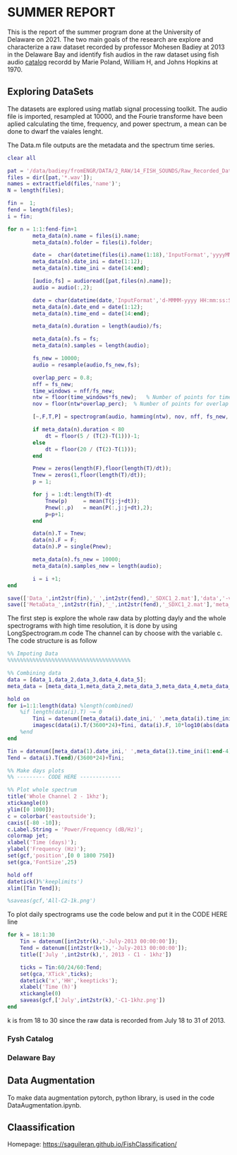 # SUMMER REPORT

This is the report of the summer program done at the University of Delaware on 2021. The two main goals of the research are explore and characterize a raw dataset recorded by professor Mohesen Badiey at 2013 in the Delaware Bay and identify fish audios in the raw dataset using fish audio [catalog](https://github.com/saguileran/FishClassification/blob/main/Catalog.pdf) recordd by Marie Poland, William H, and Johns Hopkins at 1970.


## Exploring DataSets

The datasets are explored using matlab signal processing toolkit. The audio file is imported, resampled at 10000, and the Fourie transforme have been aplied calculating the time, frequency, and power spectrum, a mean can be done to dwarf the vaiales lenght.

The Data.m file outputs are the metadata and the spectrum time series.

```matlab
clear all

pat = '/data/badiey/fromENGR/DATA/2_RAW/14_FISH_SOUNDS/Raw_Recorded_Data/SDXC1/Converted Data_1/';
files = dir([pat,'*.wav']);
names = extractfield(files,'name')';
N = length(files);

fin =  1;
fend = length(files);
i = fin;

for n = 1:1:fend-fin+1
        meta_data(n).name = files(i).name;
        meta_data(n).folder = files(i).folder;

        date =  char(datetime(files(i).name(1:18),'InputFormat','yyyyMMdd_HHmmss_SSS','Format','d-MMMM-yyyy HH:mm:ss:SSS'));
        meta_data(n).date_ini = date(1:12);
        meta_data(n).time_ini = date(14:end);

        [audio,fs] = audioread([pat,files(n).name]);
        audio = audio(:,2);

        date = char(datetime(date,'InputFormat','d-MMMM-yyyy HH:mm:ss:SSS','Format','d-MMMM-yyyy HH:mm:ss:SSS') + seconds(length(audio)/fs));
        meta_data(n).date_end = date(1:12);
        meta_data(n).time_end = date(14:end);

        meta_data(n).duration = length(audio)/fs;

        meta_data(n).fs = fs;
        meta_data(n).samples = length(audio);  

        fs_new = 10000;
        audio = resample(audio,fs_new,fs);

        overlap_perc = 0.8;
        nff = fs_new;
        time_windows = nff/fs_new;
        ntw = floor(time_windows*fs_new);   % Number of points for time windows
        nov = floor(ntw*overlap_perc);  % Number of points for overlap

        [~,F,T,P] = spectrogram(audio, hamming(ntw), nov, nff, fs_new, 'yaxis');

        if meta_data(n).duration < 80
            dt = floor(5 / (T(2)-T(1)))-1;
        else
            dt = floor(20 / (T(2)-T(1)));
        end        

        Pnew = zeros(length(F),floor(length(T)/dt));
        Tnew = zeros(1,floor(length(T)/dt));
        p = 1;        

        for j = 1:dt:length(T)-dt
            Tnew(p)     = mean(T(j:j+dt));
            Pnew(:,p)   = mean(P(:,j:j+dt),2);
            p=p+1;
        end

        data(n).T = Tnew;
        data(n).F = F;
        data(n).P = single(Pnew);

        meta_data(n).fs_new = 10000;
        meta_data(n).samples_new = length(audio);

        i = i +1;
end

save(['Data_',int2str(fin),'_',int2str(fend),'_SDXC1_2.mat'],'data','-v7.3')
save(['MetaData_',int2str(fin),'_',int2str(fend),'_SDXC1_2.mat'],'meta_data','-v7.3')
```

The first step is explore the whole raw data by plotting dayly and the whole spectrograms with high time resolution, it is done by using LongSpectrogram.m code
The channel can by choose with the variable c. The code structure is as follow

```matlab
%% Impoting Data
%%%%%%%%%%%%%%%%%%%%%%%%%%%%%%%%%%%%%%%

%% Combining data
data = [data_1,data_2,data_3,data_4,data_5];
meta_data = [meta_data_1,meta_data_2,meta_data_3,meta_data_4,meta_data_5];

hold on
for i=1:1:length(data) %length(combined)
    %if length(data(i).T) ~= 0
        Tini = datenum([meta_data(i).date_ini,' ',meta_data(i).time_ini(1:end-4)]);
        imagesc(data(i).T/(3600*24)+Tini, data(i).F, 10*log10(abs(data(i).P)))  
    %end
end

Tin = datenum([meta_data(1).date_ini,' ',meta_data(1).time_ini(1:end-4)]);
Tend = data(i).T(end)/(3600*24)+Tini;

%% Make days plots
%% --------- CODE HERE -------------

%% Plot whole spectrum
title('Whole Channel 2 - 1khz');
xtickangle(0)
ylim([0 1000]);
c = colorbar('eastoutside');
caxis([-80 -10]);
c.Label.String = 'Power/Frequency (dB/Hz)';
colormap jet;
xlabel('Time (days)');
ylabel('Frequency (Hz)');
set(gcf,'position',[0 0 1800 750])
set(gca,'FontSize',25)

hold off
datetick()%'keeplimits')
xlim([Tin Tend]);

%saveas(gcf,'All-C2-1k.png')
```

To plot daily spectrograms use the code below and put it in the CODE HERE line

```Matlab
for k = 18:1:30
    Tin = datenum([int2str(k),'-July-2013 00:00:00']);
    Tend = datenum([int2str(k+1),'-July-2013 00:00:00']);
    title(['July ',int2str(k),', 2013 - C1 - 1khz'])

    ticks = Tin:60/24/60:Tend;
    set(gca,'XTick',ticks);
    datetick('x','HH','keepticks');
    xlabel('Time (h)')
    xtickangle(0)
    saveas(gcf,['July',int2str(k),'-C1-1khz.png'])
end
```

k is from 18 to 30 since the raw data is recorded from July 18 to 31 of 2013.


### Fysh Catalog 


### Delaware Bay


##


## Data Augmentation

To make data augmentation pytorch, python library, is used in the code DataAugmentation.ipynb.




## Claassification

Homepage: https://saguileran.github.io/FishClassification/
